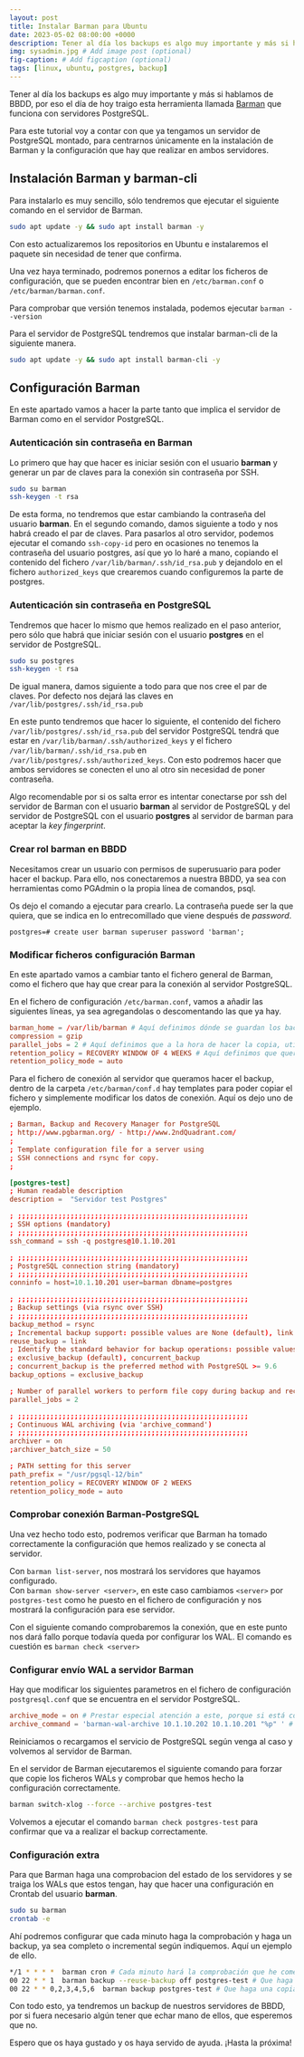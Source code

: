 ```yaml
---
layout: post
title: Instalar Barman para Ubuntu
date: 2023-05-02 08:00:00 +0000
description: Tener al día los backups es algo muy importante y más si hablamos de BBDD, por eso el día de hoy traigo esta herramienta llamada Barman.
img: sysadmin.jpg # Add image post (optional)
fig-caption: # Add figcaption (optional)
tags: [linux, ubuntu, postgres, backup]
---
```


Tener al día los backups es algo muy importante y más si hablamos de BBDD, por eso el día de hoy traigo esta herramienta llamada [Barman](https://pgbarman.org) que funciona con servidores PostgreSQL.

Para este tutorial voy a contar con que ya tengamos un servidor de PostgreSQL montado, para centrarnos únicamente en la instalación de Barman y la configuración que hay que realizar en ambos servidores.

## Instalación Barman y barman-cli

Para instalarlo es muy sencillo, sólo tendremos que ejecutar el siguiente comando en el servidor de Barman.

```bash
sudo apt update -y && sudo apt install barman -y
```

Con esto actualizaremos los repositorios en Ubuntu e instalaremos el paquete sin necesidad de tener que confirma.

Una vez haya terminado, podremos ponernos a editar los ficheros de configuración, que se pueden encontrar bien en `/etc/barman.conf` o `/etc/barman/barman.conf`.

Para comprobar que versión tenemos instalada, podemos ejecutar `barman --version`

Para el servidor de PostgreSQL tendremos que instalar barman-cli de la siguiente manera.

```bash
sudo apt update -y && sudo apt install barman-cli -y
```

## Configuración Barman

En este apartado vamos a hacer la parte tanto que implica el servidor de Barman como en el servidor PostgreSQL.

### Autenticación sin contraseña en Barman

Lo primero que hay que hacer es iniciar sesión con el usuario **barman** y generar un par de claves para la conexión sin contraseña por SSH.

```bash
sudo su barman
ssh-keygen -t rsa
```

De esta forma, no tendremos que estar cambiando la contraseña del usuario **barman**. En el segundo comando, damos siguiente a todo y nos habrá creado el par de claves. Para pasarlos al otro servidor, podemos ejecutar el comando `ssh-copy-id` pero en ocasiones no tenemos la contraseña del usuario postgres, así que yo lo haré a mano, copiando el contenido del fichero `/var/lib/barman/.ssh/id_rsa.pub` y dejandolo en el fichero `authorized_keys` que crearemos cuando configuremos la parte de postgres.

### Autenticación sin contraseña en PostgreSQL

Tendremos que hacer lo mismo que hemos realizado en el paso anterior, pero sólo que habrá que iniciar sesión con el usuario **postgres** en el servidor de PostgreSQL.

```bash
sudo su postgres
ssh-keygen -t rsa
```

De igual manera, damos siguiente a todo para que nos cree el par de claves. Por defecto nos dejará las claves en `/var/lib/postgres/.ssh/id_rsa.pub`

En este punto tendremos que hacer lo siguiente, el contenido del fichero `/var/lib/postgres/.ssh/id_rsa.pub` del servidor PostgreSQL tendrá que estar en `/var/lib/barman/.ssh/authorized_keys` y el fichero `/var/lib/barman/.ssh/id_rsa.pub` en `/var/lib/postgres/.ssh/authorized_keys`. Con esto podremos hacer que ambos servidores se conecten el uno al otro sin necesidad de poner contraseña.

Algo recomendable por si os salta error es intentar conectarse por ssh del servidor de Barman con el usuario **barman** al servidor de PostgreSQL y del servidor de PostgreSQL con el usuario **postgres** al servidor de barman para aceptar la _key fingerprint_.

### Crear rol barman en BBDD

Necesitamos crear un usuario con permisos de superusuario para poder hacer el backup. Para ello, nos conectaremos a nuestra BBDD, ya sea con herramientas como PGAdmin o la propia línea de comandos, psql.

Os dejo el comando a ejecutar para crearlo. La contraseña puede ser la que quiera, que se indica en lo entrecomillado que viene después de _password_.

```psql
postgres=# create user barman superuser password 'barman';
```

### Modificar ficheros configuración Barman

En este apartado vamos a cambiar tanto el fichero general de Barman, como el fichero que hay que crear para la conexión al servidor PostgreSQL.

En el fichero de configuración `/etc/barman.conf`, vamos a añadir las siguientes líneas, ya sea agregandolas o descomentando las que ya hay.

```conf
barman_home = /var/lib/barman # Aquí definimos dónde se guardan los backups
compression = gzip
parallel_jobs = 2 # Aquí definimos que a la hora de hacer la copia, utilicé 2 jobs en vez de 1 como hace por defecto
retention_policy = RECOVERY WINDOW OF 4 WEEKS # Aquí definimos que queremos que mantengan 4 semanas de backups
retention_policy_mode = auto
```

Para el fichero de conexión al servidor que queramos hacer el backup, dentro de la carpeta `/etc/barman/conf.d` hay templates para poder copiar el fichero y simplemente modificar los datos de conexión. Aquí os dejo uno de ejemplo.

```conf
; Barman, Backup and Recovery Manager for PostgreSQL
; http://www.pgbarman.org/ - http://www.2ndQuadrant.com/
;
; Template configuration file for a server using
; SSH connections and rsync for copy.
;

[postgres-test]
; Human readable description
description =  "Servidor test Postgres"

; ;;;;;;;;;;;;;;;;;;;;;;;;;;;;;;;;;;;;;;;;;;;;;;;;;;;;;;;;;
; SSH options (mandatory)
; ;;;;;;;;;;;;;;;;;;;;;;;;;;;;;;;;;;;;;;;;;;;;;;;;;;;;;;;;;
ssh_command = ssh -q postgres@10.1.10.201

; ;;;;;;;;;;;;;;;;;;;;;;;;;;;;;;;;;;;;;;;;;;;;;;;;;;;;;;;;;
; PostgreSQL connection string (mandatory)
; ;;;;;;;;;;;;;;;;;;;;;;;;;;;;;;;;;;;;;;;;;;;;;;;;;;;;;;;;;
conninfo = host=10.1.10.201 user=barman dbname=postgres

; ;;;;;;;;;;;;;;;;;;;;;;;;;;;;;;;;;;;;;;;;;;;;;;;;;;;;;;;;;
; Backup settings (via rsync over SSH)
; ;;;;;;;;;;;;;;;;;;;;;;;;;;;;;;;;;;;;;;;;;;;;;;;;;;;;;;;;;
backup_method = rsync
; Incremental backup support: possible values are None (default), link or copy
reuse_backup = link
; Identify the standard behavior for backup operations: possible values are
; exclusive_backup (default), concurrent_backup
; concurrent_backup is the preferred method with PostgreSQL >= 9.6
backup_options = exclusive_backup

; Number of parallel workers to perform file copy during backup and recover
parallel_jobs = 2

; ;;;;;;;;;;;;;;;;;;;;;;;;;;;;;;;;;;;;;;;;;;;;;;;;;;;;;;;;;
; Continuous WAL archiving (via 'archive_command')
; ;;;;;;;;;;;;;;;;;;;;;;;;;;;;;;;;;;;;;;;;;;;;;;;;;;;;;;;;;
archiver = on
;archiver_batch_size = 50

; PATH setting for this server
path_prefix = "/usr/pgsql-12/bin"
retention_policy = RECOVERY WINDOW OF 2 WEEKS
retention_policy_mode = auto
```

### Comprobar conexión Barman-PostgreSQL

Una vez hecho todo esto, podremos verificar que Barman ha tomado correctamente la configuración que hemos realizado y se conecta al servidor.

Con `barman list-server`, nos mostrará los servidores que hayamos configurado.  
Con `barman show-server <server>`, en este caso cambiamos `<server>` por `postgres-test` como he puesto en el fichero de configuración y nos mostrará la configuración para ese servidor.

Con el siguiente comando comprobaremos la conexión, que en este punto nos dará fallo porque todavía queda por configurar los WAL. El comando es cuestión es `barman check <server>`

### Configurar envío WAL a servidor Barman

Hay que modificar los siguientes parametros en el fichero de configuración `postgresql.conf` que se encuentra en el servidor PostgreSQL.

```conf
archive_mode = on # Prestar especial atención a este, porque si está con otro valor, habrá que reiniciar el servicio
archive_command = 'barman-wal-archive 10.1.10.202 10.1.10.201 "%p" ' # Siendo la primera IP el servidor de Barman y la segunda el servidor de PostgreSQL. Con este sólo será necesario hacer un reload
```

Reiniciamos o recargamos el servicio de PostgreSQL según venga al caso y volvemos al servidor de Barman.

En el servidor de Barman ejecutaremos el siguiente comando para forzar que copie los ficheros WALs y comprobar que hemos hecho la configuración correctamente.

```bash
barman switch-xlog --force --archive postgres-test
```

Volvemos a ejecutar el comando `barman check postgres-test` para confirmar que va a realizar el backup correctamente.

### Configuración extra

Para que Barman haga una comprobacion del estado de los servidores y se traiga los WALs que estos tengan, hay que hacer una configuración en Crontab del usuario **barman**.

```bash
sudo su barman
crontab -e
```

Ahí podremos configurar que cada minuto haga la comprobación y haga un backup, ya sea completo o incremental según indiquemos. Aquí un ejemplo de ello.

```bash
*/1 * * * *  barman cron # Cada minuto hará la comprobación que he comentado
00 22 * * 1  barman backup --reuse-backup off postgres-test # Que haga una copia completa los lunes, a las 10 de la noche
00 22 * * 0,2,3,4,5,6  barman backup postgres-test # Que haga una copia incremental el resto de días, a las 10 de la noche
```

Con todo esto, ya tendremos un backup de nuestros servidores de BBDD, por si fuera necesario algún tener que echar mano de ellos, que esperemos que no.

Espero que os haya gustado y os haya servido de ayuda. ¡Hasta la próxima!
